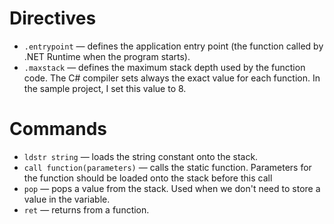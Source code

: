 Directives
==========
* `.entrypoint` — defines the application entry point (the function called by .NET Runtime when the program starts).
* `.maxstack` — defines the maximum stack depth used by the function code. The C# compiler sets always the exact value for each function. In the sample project, I set this value to 8.

Commands
========
* `ldstr string` — loads the string constant onto the stack.
* `call function(parameters)` — calls the static function. Parameters for the function should be loaded onto the stack before this call
* `pop` — pops a value from the stack. Used when we don't need to store a value in the variable.
* `ret` — returns from a function.
